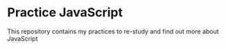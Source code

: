 # Practice JavaScript
This repository contains my practices to re-study and find out more about JavaScript
